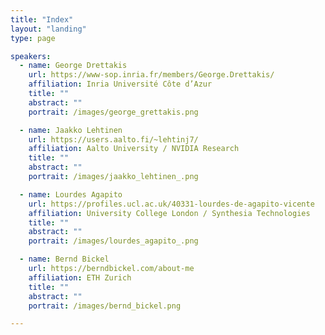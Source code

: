 ```yaml
---
title: "Index"
layout: "landing"
type: page

speakers: 
  - name: George Drettakis
    url: https://www-sop.inria.fr/members/George.Drettakis/
    affiliation: Inria Université Côte d’Azur
    title: ""
    abstract: ""
    portrait: /images/george_grettakis.png

  - name: Jaakko Lehtinen
    url: https://users.aalto.fi/~lehtinj7/
    affiliation: Aalto University / NVIDIA Research
    title: ""
    abstract: ""
    portrait: /images/jaakko_lehtinen_.png

  - name: Lourdes Agapito
    url: https://profiles.ucl.ac.uk/40331-lourdes-de-agapito-vicente
    affiliation: University College London / Synthesia Technologies
    title: ""
    abstract: ""
    portrait: /images/lourdes_agapito_.png    

  - name: Bernd Bickel
    url: https://berndbickel.com/about-me
    affiliation: ETH Zurich
    title: ""
    abstract: ""
    portrait: /images/bernd_bickel.png    

---
```



